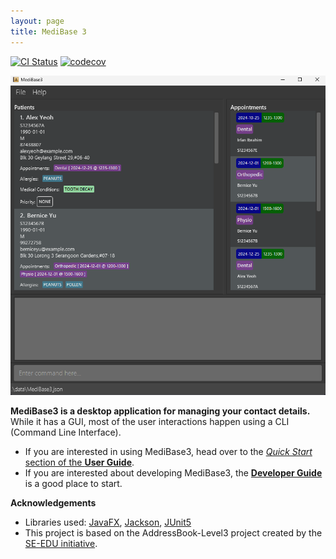 ```yaml
---
layout: page
title: MediBase 3
---
```


[![CI Status](https://github.com/AY2425S1-CS2103T-F12-3/tp/workflows/Java%20CI/badge.svg)](https://github.com/AY2425S1-CS2103T-F12-3/tp/actions)
[![codecov](https://github.com/AY2425S1-CS2103T-F12-3/tp/branch/master/graph/badge.svg)](https://codecov.io/gh/AY2425S1-CS2103T-F12-3/tp)

![Ui](images/Ui.png)

**MediBase3 is a desktop application for managing your contact details.** While it has a GUI, most of the user interactions happen using a CLI (Command Line Interface).

* If you are interested in using MediBase3, head over to the [_Quick Start_ section of the **User Guide**](UserGuide.html#quick-start).
* If you are interested about developing MediBase3, the [**Developer Guide**](DeveloperGuide.html) is a good place to start.


**Acknowledgements**

* Libraries used: [JavaFX](https://openjfx.io/), [Jackson](https://github.com/FasterXML/jackson), [JUnit5](https://github.com/junit-team/junit5)
* This project is based on the AddressBook-Level3 project created by the [SE-EDU initiative](https://se-education.org).
